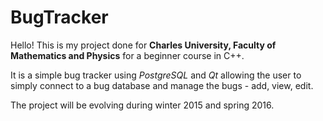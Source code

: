 # BugTracker

Hello! This is my project done for **Charles University, Faculty of
Mathematics and Physics** for a beginner course in C++.

It is a simple bug tracker using _PostgreSQL_ and _Qt_ allowing the user
to simply connect to a bug database and manage the bugs - add, view, edit.

The project will be evolving during winter 2015 and spring 2016. 
